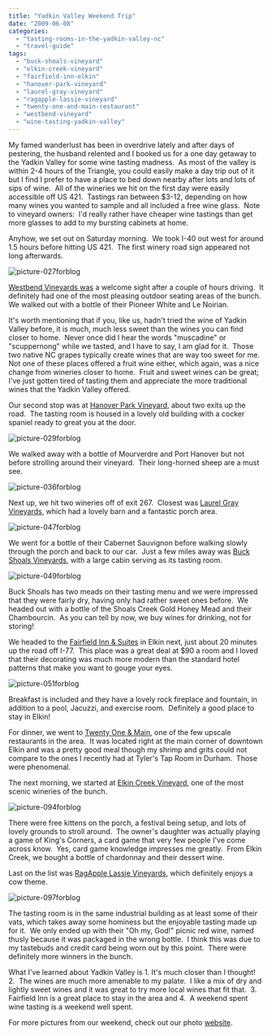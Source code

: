 ```yaml
---
title: "Yadkin Valley Weekend Trip"
date: "2009-06-08"
categories: 
  - "tasting-rooms-in-the-yadkin-valley-nc"
  - "travel-guide"
tags: 
  - "buck-shoals-vineyard"
  - "elkin-creek-vineyard"
  - "fairfield-inn-elkin"
  - "hanover-park-vineyard"
  - "laurel-gray-vineyard"
  - "ragapple-lassie-vineyard"
  - "twenty-one-and-main-restaurant"
  - "westbend-vineyard"
  - "wine-tasting-yadkin-valley"
---
```


My famed wanderlust has been in overdrive lately and after days of pestering, the husband relented and I booked us for a one day getaway to the Yadkin Valley for some wine tasting madness.  As most of the valley is within 2-4 hours of the Triangle, you could easily make a day trip out of it but I find I prefer to have a place to bed down nearby after lots and lots of sips of wine.  All of the wineries we hit on the first day were easily accessible off US 421.  Tastings ran between $3-12, depending on how many wines you wanted to sample and all included a free wine glass.  Note to vineyard owners:  I'd really rather have cheaper wine tastings than get more glasses to add to my bursting cabinets at home.

Anyhow, we set out on Saturday morning.  We took I-40 out west for around 1.5 hours before hitting US 421.  The first winery road sign appeared not long afterwards.

![picture-027forblog](http://s3.amazonaws.com/thegourmez-wpmedia/2009/06/picture-027forblog-300x2001.jpg "picture-027forblog")

[Westbend Vineyards was](http://www.westbendvineyards.com/) a welcome sight after a couple of hours driving.  It definitely had one of the most pleasing outdoor seating areas of the bunch.  We walked out with a bottle of their Pioneer White and Le Noirian.

It's worth mentioning that if you, like us, hadn't tried the wine of Yadkin Valley before, it is much, much less sweet than the wines you can find closer to home.  Never once did I hear the words "muscadine" or "scuppernong" while we tasted, and I have to say, I am glad for it.  Those two native NC grapes typically create wines that are way too sweet for me.  Not one of these places offered a fruit wine either, which again, was a nice change from wineries closer to home.  Fruit and sweet wines can be great; I've just gotten tired of tasting them and appreciate the more traditional wines that the Yadkin Valley offered.

Our second stop was at [Hanover Park Vineyard](http://www.hanoverparkwines.com/), about two exits up the road.  The tasting room is housed in a lovely old building with a cocker spaniel ready to great you at the door.

![picture-029forblog](http://s3.amazonaws.com/thegourmez-wpmedia/2009/06/picture-029forblog-300x2001.jpg "picture-029forblog")

We walked away with a bottle of Mourverdre and Port Hanover but not before strolling around their vineyard.  Their long-horned sheep are a must see.

![picture-036forblog](http://s3.amazonaws.com/thegourmez-wpmedia/2009/06/picture-036forblog-300x2001.jpg "picture-036forblog")

Next up, we hit two wineries off of exit 267.  Closest was [Laurel Gray Vineyards](http://www.laurelgray.com/), which had a lovely barn and a fantastic porch area.

![picture-047forblog](http://s3.amazonaws.com/thegourmez-wpmedia/2009/06/picture-047forblog-300x2001.jpg "picture-047forblog")

We went for a bottle of their Cabernet Sauvignon before walking slowly through the porch and back to our car.  Just a few miles away was [Buck Shoals Vineyards](http://www.buckshoalsvineyard.com/), with a large cabin serving as its tasting room.

![picture-049forblog](http://s3.amazonaws.com/thegourmez-wpmedia/2009/06/picture-049forblog-300x2001.jpg "picture-049forblog")

Buck Shoals has two meads on their tasting menu and we were impressed that they were fairly dry, having only had rather sweet ones before.  We headed out with a bottle of the Shoals Creek Gold Honey Mead and their Chambourcin.  As you can tell by now, we buy wines for drinking, not for storing!

We headed to the [Fairfield Inn & Suites](http://www.marriott.com/hotels/travel/intje-fairfield-inn-and-suites-elkin-jonesville/) in Elkin next, just about 20 minutes up the road off I-77.  This place was a great deal at $90 a room and I loved that their decorating was much more modern than the standard hotel patterns that make you want to gouge your eyes.

![picture-051forblog](http://s3.amazonaws.com/thegourmez-wpmedia/2009/06/picture-051forblog-300x2001.jpg "picture-051forblog")

Breakfast is included and they have a lovely rock fireplace and fountain, in addition to a pool, Jacuzzi, and exercise room.  Definitely a good place to stay in Elkin!

For dinner, we went to [Twenty One & Main](http://www.twentyoneandmain.com/), one of the few upscale restaurants in the area.  It was located right at the main corner of downtown Elkin and was a pretty good meal though my shrimp and grits could not compare to the ones I recently had at Tyler's Tap Room in Durham.  Those were phenomenal.

The next morning, we started at [Elkin Creek Vineyard](http://www.elkincreekvineyard.com/), one of the most scenic wineries of the bunch.

![picture-094forblog](http://s3.amazonaws.com/thegourmez-wpmedia/2009/06/picture-094forblog-300x2001.jpg "picture-094forblog")

There were free kittens on the porch, a festival being setup, and lots of lovely grounds to stroll around.  The owner's daughter was actually playing a game of King's Corners, a card game that very few people I've come across know.  Yes, card game knowledge impresses me greatly.  From Elkin Creek, we bought a bottle of chardonnay and their dessert wine.

Last on the list was [RagApple Lassie Vineyards](http://www.ragapplelassie.com/), which definitely enjoys a cow theme.

![picture-097forblog](http://s3.amazonaws.com/thegourmez-wpmedia/2009/06/picture-097forblog-300x2001.jpg "picture-097forblog")

The tasting room is in the same industrial building as at least some of their vats, which takes away some hominess but the enjoyable tasting made up for it.  We only ended up with their "Oh my, God!" picnic red wine, named thusly because it was packaged in the wrong bottle.  I think this was due to my tastebuds and credit card being worn out by this point.  There were definitely more winners in the bunch.

What I've learned about Yadkin Valley is 1. It's much closer than I thought!  2.  The wines are much more amenable to my palate.  I like a mix of dry and lightly sweet wines and it was great to try more local wines that fit that.  3.  Fairfield Inn is a great place to stay in the area and 4.  A weekend spent wine tasting is a weekend well spent.

For more pictures from our weekend, check out our photo [website](http://www.yellow5labs.com/photos/index.php?path=./Adventures/Yadkin%20Valley,%20NC).

